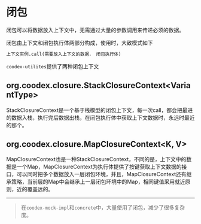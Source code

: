# 闭包

闭包可以将数据放入上下文中，无需通过大量的参数调用来传递必须的数据。

闭包由上下文和闭包执行体两部分构成，使用时，大致模式如下

```txt
上下文实例.call(需要放入上下文的数据， 闭包执行体)
```

`coodex-utilites`提供了两种闭包上下文

## org.coodex.closure.StackClosureContext&lt;VariantType>

StackClosureContext是一个基于栈模型的闭包上下文，每一次call，都会把最进的数据入栈，执行完后数据出栈，在闭包执行体中获取上下文数据时，永远时最近的那个。

## org.coodex.closure.MapClosureContext&lt;K, V>

MapClosureContext也是一种StackClosureContext，不同的是，上下文中的数据是一个Map，MapClosureContext为执行体提供了按键获取上下文数据的接口，可以同时把多个数据放入一层闭包环境，并且，MapClosureContext还有继承策略，当前层的Map中会继承上一层闭包环境中的Map，相同键值采用就近原则，近的覆盖远的。

---

> 在`coodex-mock-impl`和`concrete`中，大量使用了闭包，减少了很多复杂度。
